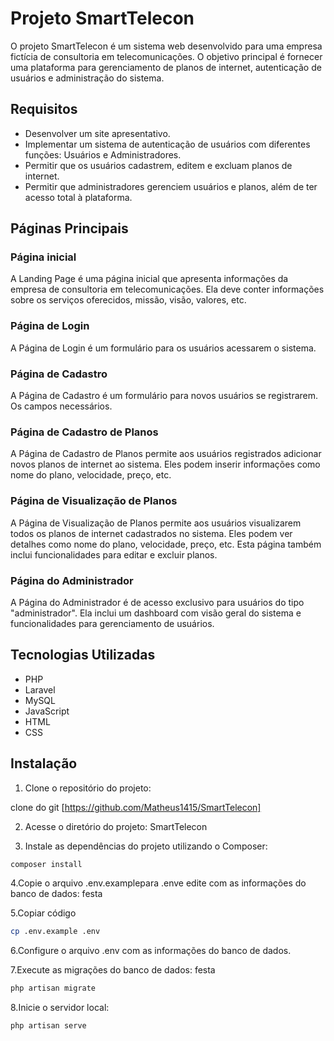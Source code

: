 # Projeto SmartTelecon

O projeto SmartTelecon é um sistema web desenvolvido para uma empresa fictícia de consultoria em telecomunicações. O objetivo principal é fornecer uma plataforma para gerenciamento de planos de internet, autenticação de usuários e administração do sistema.

## Requisitos

- Desenvolver um site apresentativo.
- Implementar um sistema de autenticação de usuários com diferentes funções: Usuários e Administradores.
- Permitir que os usuários cadastrem, editem e excluam planos de internet.
- Permitir que administradores gerenciem usuários e planos, além de ter acesso total à plataforma.

## Páginas Principais

### Página inicial

A Landing Page é uma página inicial que apresenta informações da empresa de consultoria em telecomunicações. Ela deve conter informações sobre os serviços oferecidos, missão, visão, valores, etc.

### Página de Login

A Página de Login é um formulário para os usuários acessarem o sistema.

### Página de Cadastro

A Página de Cadastro é um formulário para novos usuários se registrarem. Os campos necessários.

### Página de Cadastro de Planos

A Página de Cadastro de Planos permite aos usuários registrados adicionar novos planos de internet ao sistema. Eles podem inserir informações como nome do plano, velocidade, preço, etc.

### Página de Visualização de Planos

A Página de Visualização de Planos permite aos usuários visualizarem todos os planos de internet cadastrados no sistema. Eles podem ver detalhes como nome do plano, velocidade, preço, etc. Esta página também inclui funcionalidades para editar e excluir planos.

### Página do Administrador

A Página do Administrador é de acesso exclusivo para usuários do tipo "administrador". Ela inclui um dashboard com visão geral do sistema e funcionalidades para gerenciamento de usuários.

## Tecnologias Utilizadas

- PHP
- Laravel
- MySQL
- JavaScript
- HTML
- CSS

## Instalação

1. Clone o repositório do projeto:

clone do git [https://github.com/Matheus1415/SmartTelecon]

2. Acesse o diretório do projeto:
SmartTelecon

3. Instale as dependências do projeto utilizando o Composer:

```bash
composer install
```
4.Copie o arquivo .env.examplepara .enve edite com as informações do banco de dados:
festa

5.Copiar código
```bash
cp .env.example .env
```
6.Configure o arquivo .env com as informações do banco de dados.

7.Execute as migrações do banco de dados:
festa
```bash
php artisan migrate
```

8.Inicie o servidor local:
```bash
php artisan serve
```





